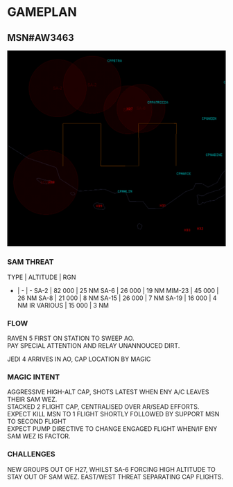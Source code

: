 # GAMEPLAN
## MSN#AW3463

![AO](AO10.PNG)

### SAM THREAT

TYPE | ALTITUDE | RGN
- | - | -
SA-2 | 82 000 | 25 NM
SA-6 | 26 000  | 19 NM 
MIM-23 | 45 000 | 26 NM
SA-8  | 21 000 | 8 NM
SA-15 | 26 000 | 7 NM
SA-19 | 16 000 | 4 NM
IR VARIOUS | 15 000 | 3 NM


### FLOW

RAVEN 5 FIRST ON STATION TO SWEEP AO.  
PAY SPECIAL ATTENTION AND RELAY UNANNOUCED DIRT.  
  
JEDI 4 ARRIVES IN AO, CAP LOCATION BY MAGIC

### MAGIC INTENT

AGGRESSIVE HIGH-ALT CAP, SHOTS LATEST WHEN ENY A/C LEAVES THEIR SAM WEZ.  
STACKED 2 FLIGHT CAP, CENTRALISED OVER AR/SEAD EFFORTS.  
EXPECT KILL MSN TO 1 FLIGHT SHORTLY FOLLOWED BY SUPPORT MSN TO SECOND FLIGHT  
EXPECT PUMP DIRECTIVE TO CHANGE ENGAGED FLIGHT WHEN/IF ENY SAM WEZ IS FACTOR.  


### CHALLENGES

NEW GROUPS OUT OF H27, WHILST SA-6 FORCING HIGH ALTITUDE TO STAY OUT OF SAM WEZ.
EAST/WEST THREAT SEPARATING CAP FLIGHTS.    
